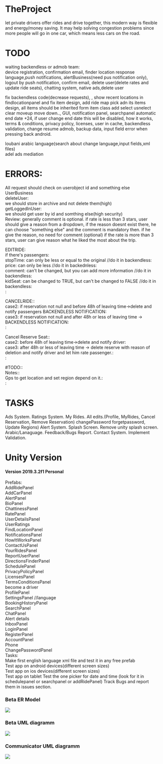 # TheProject
let private drivers offer rides and drive together, this modern way is flexible and energy/money saving. It may help solving congestion problems since more people will go in one car, which means less cars on the road.<br>
# TODO
waiting backendless or admob team:<br>
device registration, confirmation email, finder location response language,push notifications, alertBusiness(need pus notification only), logout by push notification, confirm email, delete user(delete rates and update ride seats), chatting system, native ads,delete user<br>

fix backendless code(decrease requests), , show recent locations in findlocationpanel and fix item design, add ride map pick adn its items design, all items should be inherited form item class add select usnelect clear moveup move down.., GUI, notification panel, searchpanel automatic end date +24, if user change end date this will be disabled, how it works, terms & conditions, privacy policy, licenses, user in cache,
backendless validation, change resume admob, backup data, input field error when pressing back android.<br>

loubani arabic language(search about change language,input fields,xml files)<br>
adel ads mediation<br>

# ERRORS:
All request should check on userobject id and something else<br>
UserBusiness <br>
	deleteUser:<br>
		we should store in archive and not delete them(high)<br>
	getLoggedInUser:<br>
		we should get user by id and somthing else(high security)<br>
Review:
generally comment is optional.
if rate is less than 3 stars, user should give a reason from a dropdown, if the reason doesnt exist there, he can choose "something else" and the comment 
is mandatory then. if he give the reason, no need for comment (optional)
if the rate is more than 3 stars, user can give reason what he liked the most about the trip.

EDITRIDE:<br>
	if there's passengers:<br>
	stopTime: can only be less or equal to the original //do it in backendless:<br>
	price: can only be less  //do it in backednless:<br>
	comment: can't be changed, but you can add more information //do it in backendless:<br>
	kidSeat: can be changed to TRUE, but can't be changed to FALSE //do it in backendless:<br>:<br>

CANCELRIDE::<br>
	case2: if reservation not null and before 48h of leaving time->delete and notify passengers  BACKENDLESS NOTIFICATION:<br>
	case3: if reservation not null and after 48h or less of leaving time -> BACKENDLESS NOTIFICATION:<br>:<br>
	
Cancel Reserve Seat::<br>
	case2: before 48h of leaving time->delete and notify driver:<br>
	case3: after 48h or less of leaving time -> delete reserve with reason of deletion and notify driver and let him rate passenger.:<br>:<br>

#TODO::<br>
Notes::<br>
Gps to get location and set region depend on it.:<br>:<br>
 
# TASKS
Ads System.
Ratings System.
My Rides.
All edits.(Profile, MyRides, Cancel Reservation, Remove Reservation) changePassword forgetpassword, Update Regions)
Alert System.
Splash Screen.
Remove unity splash screen.
Arabic/Lanaguage.
Feedback/Bugs Report.
Contact System.
Implement Validation.

# Unity Version
<h4>Version 2019.3.2f1 Personal</h4>

Prefabs:<br>
AddRidePanel <br>
AddCarPanel <br>
AlertPanel<br>
BioPanel<br>
ChattinessPanel<br>
RatePanel<br>
UserDetailsPanel<br>
UserRatings <br>
FindLocationPanel <br>
NotificationsPanel <br>
HowItWorksPanel <br>
ContactUsPanel<br>
YourRidesPanel<br>
ReportUserPanel<br>
DirectionsFinderPanel<br>
SchedulePanel <br>
PrivacyPolicyPanel<br>
LicensesPanel<br>
TermsConditionsPanel<br>
become a driver<br>
ProfilePanel<br>
SettingsPanel  //language<br>
BookingHistoryPanel<br>
SearchPanel <br>
ChatPanel <br>
Alert details<br>
InboxPanel<br>
LoginPanel<br>
RegisterPanel<br>
AccountPanel<br>
Phone<br>
ChangePasswordPanel<br>
Tasks: <br>
Make first english language xml file and test it in any free prefab<br>
Test app on android devices(different screen sizes)<br>
Test app on ios devices(different screen sizes)<br>
Test app on tablet
Test the one picker for date and time (look for it in schedulepanel or searchpanel or addRidePanel)
Track Bugs and report them in issues section.

<h3>Beta ER Model</h3>
<img src="https://github.com/Hasankanso/TheProject/blob/master/DBimage.png"\>

<h3>Beta UML diagramm</h3>
<img src="https://github.com/Hasankanso/TheProject/blob/master/UML.png"\>


<h3>Communicator UML diagramm</h3>
<img src="https://github.com/Hasankanso/TheProject/blob/master/Requests.png"\>
